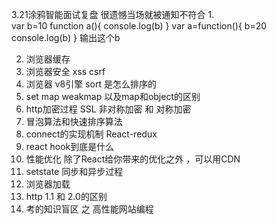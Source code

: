 3.21涂鸦智能面试复盘 很遗憾当场就被通知不符合
1.  
var b=10
function a(){
    console.log(b)
}
var a=function(){
    b=20
    console.log(b)
}
输出这个b

2.  浏览器缓存
3.  浏览器安全 xss csrf
4.  浏览器 v8引擎 sort 是怎么排序的
5.  set map weakmap 以及map和object的区别
6.  http加密过程 SSL 非对称加密 和 对称加密
7.  冒泡算法和快速排序算法
8.  connect的实现机制 React-redux 
9.  react hook到底是什么
10. 性能优化 除了React给你带来的优化之外 ，可以用CDN
11. setstate 同步和异步过程
12. 浏览器加载
13. http 1.1 和 2.0的区别
14. 考的知识盲区 之 高性能网站编程

